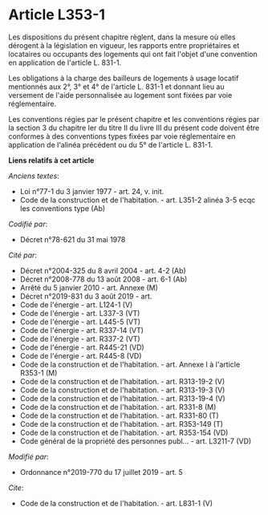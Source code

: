 # Article L353-1

Les dispositions du présent chapitre règlent, dans la mesure où elles dérogent à la législation en vigueur, les rapports
entre propriétaires et locataires ou occupants des logements qui ont fait l'objet d'une convention en application de
l'article L. 831-1. 

Les obligations à la charge des bailleurs de logements à usage locatif mentionnés aux 2°, 3° et 4° de l'article L. 831-1 et
donnant lieu au versement de l'aide personnalisée au logement sont fixées par voie réglementaire. 

Les conventions régies par le présent chapitre et les conventions régies par la section 3 du chapitre Ier du titre II du
livre III du présent code doivent être conformes à des conventions types fixées par voie réglementaire en application de
l'alinéa précédent ou du 5° de l'article L. 831-1.

**Liens relatifs à cet article**

_Anciens textes_:

  - Loi n°77-1 du 3 janvier 1977 - art. 24, v. init.
  - Code de la construction et de l'habitation. - art. L351-2  alinéa 3-5 ecqc les conventions type (Ab)

_Codifié par_:

  - Décret n°78-621 du 31 mai 1978

_Cité par_:

  - Décret n°2004-325 du 8 avril 2004 - art. 4-2 (Ab)
  - Décret n°2008-778 du 13 août 2008 - art. 6-1 (Ab)
  - Arrêté du 5 janvier 2010 - art. Annexe (M)
  - Décret n°2019-831 du 3 août 2019 - art.
  - Code de l'énergie - art. L124-1 (V)
  - Code de l'énergie - art. L337-3 (VT)
  - Code de l'énergie - art. L445-5 (VT)
  - Code de l'énergie - art. R337-14 (VT)
  - Code de l'énergie - art. R337-2 (VT)
  - Code de l'énergie - art. R445-21 (VD)
  - Code de l'énergie - art. R445-8 (VD)
  - Code de la construction et de l'habitation. - art. Annexe I à l'article R353-1 (M)
  - Code de la construction et de l'habitation. - art. R313-19-2 (V)
  - Code de la construction et de l'habitation. - art. R313-19-3 (V)
  - Code de la construction et de l'habitation. - art. R313-19-4 (V)
  - Code de la construction et de l'habitation. - art. R331-8 (M)
  - Code de la construction et de l'habitation. - art. R331-80 (T)
  - Code de la construction et de l'habitation. - art. R353-149 (T)
  - Code de la construction et de l'habitation. - art. R353-154 (VD)
  - Code général de la propriété des personnes publ... - art. L3211-7 (VD)

_Modifié par_:

  - Ordonnance n°2019-770 du 17 juillet 2019 - art. 5

_Cite_:

  - Code de la construction et de l'habitation. - art. L831-1 (V)
